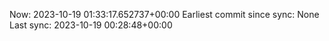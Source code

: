 Now: 2023-10-19 01:33:17.652737+00:00 Earliest commit since sync: None Last sync: 2023-10-19 00:28:48+00:00
